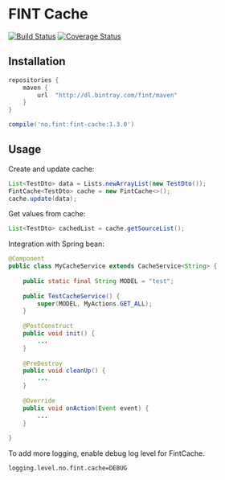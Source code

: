 # FINT Cache

[![Build Status](https://travis-ci.org/FINTlibs/fint-cache.svg?branch=master)](https://travis-ci.org/FINTlibs/fint-cache) 
[![Coverage Status](https://coveralls.io/repos/github/FINTlibs/fint-cache/badge.svg?branch=master)](https://coveralls.io/github/FINTlibs/fint-cache?branch=master)

## Installation
```groovy
repositories {
    maven {
        url  "http://dl.bintray.com/fint/maven" 
    }
}

compile('no.fint:fint-cache:1.3.0')
```

## Usage

Create and update cache:
```java
List<TestDto> data = Lists.newArrayList(new TestDto());
FintCache<TestDto> cache = new FintCache<>();
cache.update(data);
```

Get values from cache:
```java
List<TestDto> cachedList = cache.getSourceList();
```

Integration with Spring bean:
```java
@Component
public class MyCacheService extends CacheService<String> {
    
    public static final String MODEL = "test";
    
    public TestCacheService() {
        super(MODEL, MyActions.GET_ALL);
    }
    
    @PostConstruct
    public void init() {
        ...
    }
    
    @PreDestroy
    public void cleanUp() {
        ...
    }
    
    @Override
    public void onAction(Event event) {
        ...
    }
    
}
```

To add more logging, enable debug log level for FintCache.

```properties
logging.level.no.fint.cache=DEBUG
```
